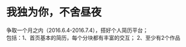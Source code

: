 # 我独为你，不舍昼夜
争取一个月之内（2016.6.4-2016.7.4），搭好个人简历平台；<br>
包括：1、首页基本的简历，每个分块都有丰富的交互；
      2、至少有2个作品
      
